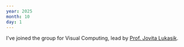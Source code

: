 ```yaml
---
year: 2025
month: 10
day: 1
---
```

I've joined the group for Visual Computing, lead by [Prof. Jovita Lukasik](https://jovitalukasik.github.io/).
